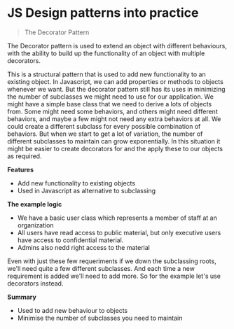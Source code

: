 # JS Design patterns into practice

> The Decorator Pattern

The Decorator pattern is used to extend an object with different behaviours, with the ability to build up the functionality of an object with multiple decorators. 

This is a structural pattern that is used to add new functionality to an existing object. In Javascript, we can add properties or methods to objects whenever we want. But the decorator pattern still has its uses in minimizing the number of subclasses we might need to use for our application. We might have a simple base class that we need to derive a lots of objects from. Some might need some behaviors, and others might need different behaviors, and maybe a few might not need any extra behaviors at all. We could create a different subclass for every possible combination of behaviors. But when we start to get a lot of variation, the number of different subclasses to maintain can grow exponentially. In this situation it might be easier to create decorators for and the apply these to our objects as required.


**Features**

* Add new functionality to existing objects
* Used in Javascript as alternative to subclassing

**The example logic**

* We have a basic user class which represents a member of staff at an organization
* All users have read access to public material, but only executive users have access to confidential material.
* Admins also nedd right access to the material

Even with just these few requeriments if we down the subclassing roots, we'll need quite a few different subclasses. And each time a new requirement is added we'll need to add more. So for the example let's use decorators instead.

**Summary**

* Used to add new behaviour to objects
* Minimise the number of subclasses you need to maintain